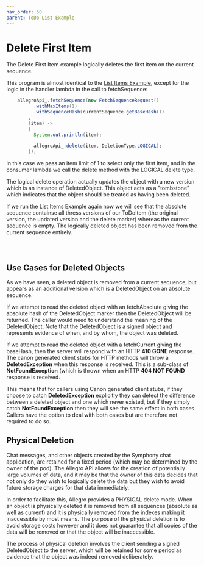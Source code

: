 ```yaml
---
nav_order: 50
parent: ToDo List Example
---
```

# Delete First Item

The Delete First Item example logically deletes the first item on the current sequence.

This program is almost identical to the [List Items Example](ListItems.md), except for the logic in the
handler lambda in the call to fetchSequence:

```java    
    allegroApi_.fetchSequence(new FetchSequenceRequest()
          .withMaxItems(1)
          .withSequenceHash(currentSequence.getBaseHash())
        ,
        (item) ->
        {
          System.out.println(item);
          
          allegroApi_.delete(item, DeletionType.LOGICAL);
        });
```

In this case we pass an item limit of 1 to select only the first item, and in the consumer lambda we call
the delete method with the LOGICAL delete type.

The logical delete operation actually updates the object with a new version which is an instance of
DeletedObject. This object acts as a "tombstone" which indicates that the object should be treated as 
having been deleted.

If we run the List Items Example again now we will see that the absolute sequence containse all thress versions
of our ToDoItem (the original version, the updated version and the delete marker) whereas the current sequence
is empty. The logically deleted object has been removed from the current sequence entirely.

```



```

## Use Cases for Deleted Objects
As we have seen, a deleted object is removed from a current sequence, but appears as an additional version which
is a DeletedObject on an absolute sequence.

If we attempt to read the deleted object with an fetchAbsolute giving the absolute hash of the DeletedObject marker
then the DeletedObject will be returned. The caller would need to understand the meaning of the DeletedObject.
Note that the DeletedObject is a signed object and represents evidence of when, and by whom, the object was
deleted.

If we attempt to read the deleted object with a fetchCurrent giving the baseHash, then the server will respond 
with an HTTP __410 GONE__ response. The canon generated client stubs for HTTP methods will throw a 
__DeletedException__ when this response is received. This is a sub-class of __NotFoundException__ (which
is thrown when an HTTP __404 NOT FOUND__ response is received.

This means that for callers using Canon generated client stubs, if they choose to catch __DeletedException__ 
explicitly they can detect the difference between a deleted object and one which never existed, but if they 
simply catch __NotFoundException__ then they will see the same effect in both cases. Callers have the option
to deal with both cases but are therefore not required to do so.

## Physical Deletion
Chat messages, and other objects created by the Symphony chat application, are retained for a fixed period (which may
be determined by the owner of the pod). The Allegro API allows for the creation of potentially large volumes
of data, and it may be that the owner of this data decides that not only do they wish to logically delete the 
data but they wish to avoid future storage charges for that data immediately.

In order to facilitate this, Allegro provides a PHYSICAL delete mode. When an object is physically deleted it
is removed from all sequences (absolute as well as current) and it is physically removed from the indexes
making it inaccessible by most means. The purpose of the physical deletion is to avoid storage costs however
and it does not guarantee that all copies of the data will be removed or that the object will be inaccessible.

The process of physical deletion involves the client sending a signed DeletedObject to the server, which will
be retained for some period as evidence that the object was indeed removed deliberately.

